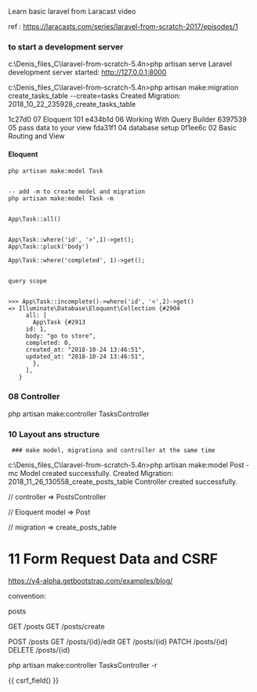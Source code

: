 Learn basic laravel from Laracast video

ref : https://laracasts.com/series/laravel-from-scratch-2017/episodes/1

### to start a development server

c:\Denis_files_C\laravel-from-scratch-5.4n>php artisan serve
Laravel development server started: <http://127.0.0.1:8000>



c:\Denis_files_C\laravel-from-scratch-5.4n>php artisan make:migration create_tasks_table --create=tasks
Created Migration: 2018_10_22_235928_create_tasks_table



1c27d0  07 Eloquent 101
e434b1d 06 Working With Query Builder
6397539 05 pass data to your view
fda31f1 04 database setup
0f1ee6c 02 Basic Routing and View



#### Eloquent

	php artisan make:model Task


	-- add -m to create model and migration
	php artisan make:model Task -m 


	App\Task::all()


	App\Task::where('id', '>',1)->get();
	App\Task::pluck('body')

	App\Task::where('completed', 1)->get();


	query scope


	>>> App\Task::incomplete()->where('id', '<',2)->get()
	=> Illuminate\Database\Eloquent\Collection {#2904
	     all: [
	       App\Task {#2913
		 id: 1,
		 body: "go to store",
		 completed: 0,
		 created_at: "2018-10-24 13:46:51",
		 updated_at: "2018-10-24 13:46:51",
	       },
	     ],
	   }



### 08 Controller

php artisan make:controller TasksController 


### 10 Layout ans structure

     ### make model, migrationa and controller at the same time

c:\Denis_files_C\laravel-from-scratch-5.4n>php artisan make:model Post -mc
Model created successfully.
Created Migration: 2018_11_26_130558_create_posts_table
Controller created successfully.


// controller => PostsController

// Eloquent model => Post

// migration => create_posts_table


# 11 Form Request Data and CSRF


https://v4-alpha.getbootstrap.com/examples/blog/

convention:

posts

GET /posts
GET /posts/create

POST /posts
GET /posts/{id}/edit
GET /posts/{id}
PATCH /posts/{id}
DELETE /posts/{id}


php artisan make:controller TasksController -r 

<form method="POST" action="/posts">
           {{ csrf_field() }}

